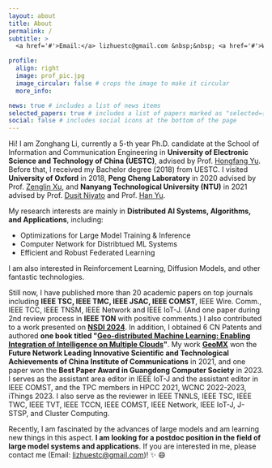 ```yaml
---
layout: about
title: About
permalink: /
subtitle: >
  <a href='#'>Email:</a> lizhuestc@gmail.com &nbsp;&nbsp; <a href='#'>Wechat:</a> lizh_uestc &nbsp;&nbsp; <a href='#'>Github:</a> https://github.com/Lizonghang

profile:
  align: right
  image: prof_pic.jpg
  image_circular: false # crops the image to make it circular
  more_info:

news: true # includes a list of news items
selected_papers: true # includes a list of papers marked as "selected={true}"
social: false # includes social icons at the bottom of the page
---
```


Hi! I am Zonghang Li, currently a 5-th year Ph.D. candidate at the School of Information and Communication Engineering in **University of Electronic Science and Technology of China (UESTC)**, advised by Prof. [Hongfang Yu](https://scholar.google.com/citations?user=GmEdMqwAAAAJ&hl=en&oi=ao). Before that, I received my Bachelor degree (2018) from UESTC. I visited **University of Oxford** in 2018, **Peng Cheng Laboratory** in 2020 advised by Prof. [Zenglin Xu](https://scholar.google.com/citations?user=gF0H9nEAAAAJ&hl=en&oi=ao), and **Nanyang Technological University (NTU)** in 2021 advised by Prof. [Dusit Niyato](https://scholar.google.com/citations?user=T8sVhLMAAAAJ&hl=en&oi=ao) and Prof. [Han Yu](https://scholar.google.com/citations?user=eXgoTXMAAAAJ&hl=en&oi=ao). 

My research interests are mainly in **Distributed AI Systems, Algorithms, and Applications**, including:
  - Optimizations for Large Model Training & Inference
  - Computer Network for Distribtued ML Systems
  - Efficient and Robust Federated Learning

I am also interested in Reinforcement Learning, Diffusion Models, and other fantastic technologies. 

Still now, I have published more than 20 academic papers on top journals including **IEEE TSC, IEEE TMC, IEEE JSAC, IEEE COMST**, IEEE Wire. Comm., IEEE TCC, IEEE TNSM, IEEE Network and IEEE IoT-J. (And one paper during 2nd review process in **IEEE TON** with positive comments.) I also contributed to a work presented on **[NSDI 2024](https://github.com/Lizonghang/KlonetAI)**. In addition, I obtained 6 CN Patents and authored **one book titled "[Geo-distributed Machine Learning: Enabling Integration of Intelligence on Multiple Clouds](https://www.phei.com.cn/module/goods/wssd_content.jsp?bookid=61965)"**. My work **[GeoMX](https://github.com/INET-RC/GeoMX)** won the **Future Network Leading Innovative Scientific and Technological Achievements of China Institute of Communications** in 2021, and one paper won the **Best Paper Award in Guangdong Computer Society** in 2023. I serves as the assistant area editor in IEEE IoT-J and the assistant editor in IEEE COMST, and the TPC members in HPCC 2021, WCNC 2022-2023, iThings 2023. I also serve as the reviewer in IEEE TNNLS, IEEE TSC, IEEE TWC, IEEE TVT, IEEE TCCN, IEEE COMST, IEEE Network, IEEE IoT-J, J-STSP, and Cluster Computing. 

Recently, I am fascinated by the advances of large models and am learning new things in this aspect. **I am looking for a postdoc position in the field of large model systems and applications**. If you are interested in me, please contact me (Email: lizhuestc@gmail.com)! :sparkles: :smile:
